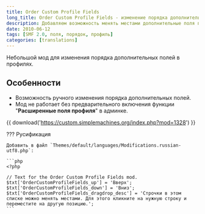 ```yaml
---
title: Order Custom Profile Fields
long_title: Order Custom Profile Fields - изменение порядка дополнительных полей
description: Добавляем возможность менять местами дополнительные поля профиля.
date: 2010-06-12
tags: [SMF 2.0, поля, порядок, профиль]
categories: [translations]
---
```


Небольшой мод для изменения порядка дополнительных полей в профилях.

<!-- more -->

## Особенности

- Возможность ручного изменения порядка дополнительных полей.
- Мод не работает без предварительного включения функции "**Расширенные поля профиля**" в админке.

{{ download('https://custom.simplemachines.org/index.php?mod=1328') }}

??? Русификация

    Добавить в файл `Themes/default/languages/Modifications.russian-utf8.php`:

    ```php
    <?php

    // Text for the Order Custom Profile Fields mod.
    $txt['OrderCustomProfileFields_up'] = 'Вверх';
    $txt['OrderCustomProfileFields_down'] = 'Вниз';
    $txt['OrderCustomProfileFields_dragdrop_desc'] = 'Строчки в этом списке можно менять местами. Для этого кликните на нужную строку и переместите на другую позицию.';
    ```
